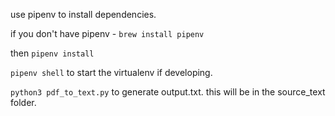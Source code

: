 use pipenv to install dependencies.

if you don't have pipenv - `brew install pipenv`

then `pipenv install`

`pipenv shell` to start the virtualenv if developing.


`python3 pdf_to_text.py` to generate output.txt. this will be in the source_text folder.

